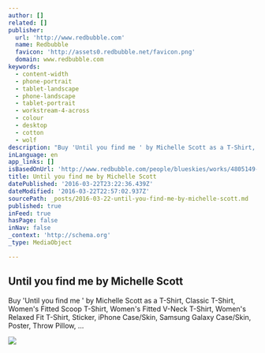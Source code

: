 ```yaml
---
author: []
related: []
publisher:
  url: 'http://www.redbubble.com'
  name: Redbubble
  favicon: 'http://assets0.redbubble.net/favicon.png'
  domain: www.redbubble.com
keywords:
  - content-width
  - phone-portrait
  - tablet-landscape
  - phone-landscape
  - tablet-portrait
  - workstream-4-across
  - colour
  - desktop
  - cotton
  - wolf
description: "Buy 'Until you find me ' by Michelle Scott as a T-Shirt, Classic T-Shirt, Women's Fitted Scoop T-Shirt, Women's Fitted V-Neck T-Shirt, Women's Relaxed Fit T-Shirt, Sticker, iPhone Case/Skin, Samsung Galaxy Case/Skin, Poster, Throw Pillow, ..."
inLanguage: en
app_links: []
isBasedOnUrl: 'http://www.redbubble.com/people/blueskies/works/4805149-until-you-find-me?p=womens-relaxed-fit&style=womens-relaxed-fit&body_color=black&print_location=front'
title: Until you find me by Michelle Scott
datePublished: '2016-03-22T23:22:36.439Z'
dateModified: '2016-03-22T22:57:02.937Z'
sourcePath: _posts/2016-03-22-until-you-find-me-by-michelle-scott.md
published: true
inFeed: true
hasPage: false
inNav: false
_context: 'http://schema.org'
_type: MediaObject

---
```

<article style=""><h1>Until you find me by Michelle Scott</h1><p>Buy 'Until you find me ' by Michelle Scott as a T-Shirt, Classic T-Shirt, Women's Fitted Scoop T-Shirt, Women's Fitted V-Neck T-Shirt, Women's Relaxed Fit T-Shirt, Sticker, iPhone Case/Skin, Samsung Galaxy Case/Skin, Poster, Throw Pillow, ...</p><img src="http://ih1.redbubble.net/image.12033516.5149/fc,550x550,black.jpg" /></article>
